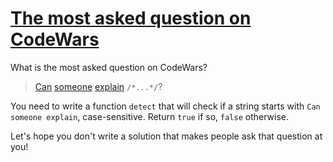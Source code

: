 # [The most asked question on CodeWars](https://www.codewars.com/kata/the-most-asked-question-on-codewars "https://www.codewars.com/kata/5935ecef7705f9614500002d")

What is the most asked question on CodeWars?

> [Can](https://www.google.com/search?q=site%3Acodewars.com+"can+someone+explain") [someone](https://www.google.com/search?q=site%3Acodewars.com+"can+you+explain") [explain](https://www.google.com/search?q=site%3Acodewars.com+"can+anyone+explain") `/*...*/`?

You need to write a function `detect` that will check if a string starts with `Can someone explain`, case-sensitive. Return `true` if so, `false` otherwise.

Let's hope you don't write a solution that makes people ask that question at you!
